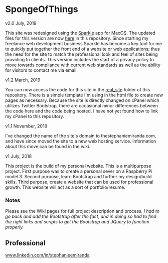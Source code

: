 # SpongeOfThings

v2.0 July, 2019

This site was redesigned using the [Sparkle](https://sparkleapp.com/) app for MacOS. The updated files for this version are now [here](https://github.com/stephanieMiranda/SpongeOfThings/tree/master/sparkle_version) in this repository. Since starting my freelance web development business Sparkle has become a key tool for me to quickly put together the front end of a website or web applications; thus the need for the site to match the professional look and feel of sites being providing to clients. This version includes the start of a privacy policy to move towards compliance with current web standards as well as the ability for visitors to contact me via email.

v1.2 March, 2019

You can now access the code for  this site in the [real_site](https://github.com/stephanieMiranda/SpongeOfThings/tree/master/real_site/thestephaniemiranda) folder of this repository. There is a simple template I'm using in the html file to create new pages as necessary. Because the site is directly changed on cPanel which utilizes Twitter Bootstrap, there are occasional minor differences between the code here and the code being hosted. I have not yet found how to link my cPanel to this repository.


v1.1 November, 2018

I've changed the name of the site's domain to thestephaniemiranda.com, and have since moved the site to a new web hosting service. Information about this move can be found in the wiki.


v1 July, 2018

This project is the build of my personal website. This is a multipurpose project. First purpose was to create a personal sever on a Raspberry Pi model 3. Second purpose, learn Bootstrap and further my design/build skills. Third purpose, create a website that can be used for professional growth. This website will act as a sort of portfolio/resume. 


### Notes
Please see the Wiki pages for full project description and process. *I had to go back and add the Bootstrap after the fact, and in doing so had to find the right links and scripts to get the Bootstrap and JQuery to function properly.*

## Professional
www.linkedin.com/in/stephanieemiranda
